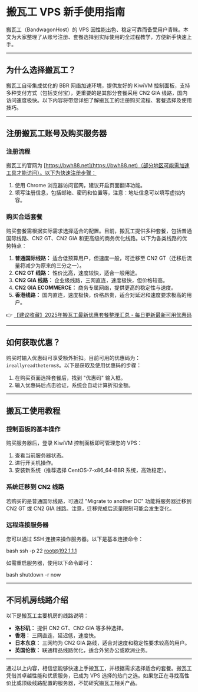 # 搬瓦工 VPS 新手使用指南

搬瓦工（BandwagonHost）的 VPS 因性能出色、稳定可靠而备受用户青睐。本文为大家整理了从账号注册、套餐选择到实际使用的全过程教学，方便新手快速上手。

---

## 为什么选择搬瓦工？

搬瓦工自带集成优化的 BBR 网络加速环境，提供友好的 KiwiVM 控制面板，支持多种支付方式（包括支付宝），更重要的是其部分套餐采用 CN2 GIA 线路，国内访问速度极快。以下内容将带您详细了解搬瓦工的注册购买流程、套餐选择及使用技巧。

---

## 注册搬瓦工账号及购买服务器

### 注册流程

搬瓦工的官网为 [https://bwh88.net](https://bwh88.net)（部分地区可能需加速工具才能访问）。以下为快速注册步骤：

1. 使用 Chrome 浏览器访问官网，建议开启页面翻译功能。
2. 填写注册信息，包括邮箱、密码和位置等，注意：地址信息可以填写虚拟内容。

### 购买合适套餐

购买套餐需根据实际需求选择适合的配置。目前，搬瓦工提供多种套餐，包括普通国际线路、CN2 GT、CN2 GIA 和更高级的商务优化线路。以下为各类线路的优势特点：

1. **普通国际线路：** 适合低预算用户，但速度一般，可迁移至 CN2 GT（迁移后流量将减少为原来的三分之一）。
2. **CN2 GT 线路：** 性价比高，速度较快，适合一般用途。
3. **CN2 GIA 线路：** 企业级线路，三网直连，速度极快，但价格较高。
4. **CN2 GIA ECOMMERCE：** 商务专属网络，提供更高的稳定性与速度。
5. **香港线路：** 国内直连，速度极快，价格昂贵，适合对延迟和速度要求极高的用户。

👉 [【建议收藏】2025年搬瓦工最新优惠套餐整理汇总 - 每日更新最新可用优惠码](https://bit.ly/banwagon)

---

## 如何获取优惠？

购买时输入优惠码可享受额外折扣。目前可用的优惠码为：`ireallyreadtheterms8`。以下是获取及使用优惠码的步骤：

1. 在购买页面选择套餐后，找到 "优惠码" 输入框。
2. 输入优惠码后点击验证，系统会自动计算折扣金额。

---

## 搬瓦工使用教程

### 控制面板的基本操作

购买服务器后，登录 KiwiVM 控制面板即可管理您的 VPS：

1. 查看当前服务器状态。
2. 进行开关机操作。
3. 安装新系统（推荐选择 CentOS-7-x86_64-BBR 系统，高效稳定）。

### 系统迁移到 CN2 线路

若购买的是普通国际线路，可通过 "Migrate to another DC" 功能将服务器迁移到 CN2 GT 或 CN2 GIA 线路。注意，迁移完成后流量限制可能会发生变化。

### 远程连接服务器

您可以通过 SSH 连接来操作服务器。以下是基本连接命令：

bash
ssh -p 22 root@192.1.1.1

如需重启服务器，使用以下命令即可：

bash
shutdown -r now

---

## 不同机房线路介绍

以下是搬瓦工主要机房的线路说明：

- **洛杉矶：** 提供 CN2 GT、CN2 GIA 等多种选择。
- **香港：** 三网直连，延迟低，速度快。
- **日本东京：** 三网均为 CN2 GIA 路线，适合对速度和稳定性要求较高的用户。
- **英国伦敦：** 联通精品线路优化，适合外贸办公或欧洲业务。

---

通过以上内容，相信您能够快速上手搬瓦工，并根据需求选择适合的套餐。搬瓦工凭借其卓越性能和优质服务，已成为 VPS 选择的热门之选。如果您正在寻找高性价比或顶级线路配置的服务器，不妨研究搬瓦工相关产品。